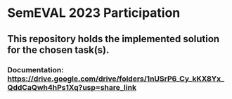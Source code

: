 # SemEVAL 2023 Participation

## This repository holds the implemented solution for the chosen task(s).

### Documentation: https://drive.google.com/drive/folders/1nUSrP6_Cy_kKX8Yx_QddCaQwh4hPs1Xq?usp=share_link
